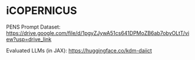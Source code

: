 # iCOPERNICUS

PENS Prompt Dataset: https://drive.google.com/file/d/1pgyZJywA51cs641DPMoZB6ab7obyOLtT/view?usp=drive_link

Evaluated LLMs (in JAX): https://huggingface.co/kdm-daiict
